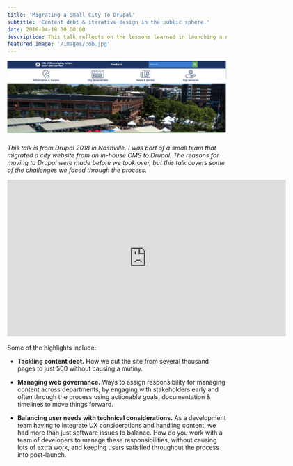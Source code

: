 ```yaml
---
title: 'Migrating a Small City To Drupal'
subtitle: 'Content debt & iterative design in the public sphere.'
date: 2018-04-18 00:00:00
description: This talk reflects on the lessons learned in launching a new website essentially from the ground up while managing your existing web presence.
featured_image: '/images/cob.jpg'
---
```


![](/images/cob.jpg)


### 

*This talk is from Drupal 2018 in Nashville. I was part of a small team that migrated a city website from an in-house CMS to Drupal. The reasons for moving to Drupal were made before we took over, but this talk covers some of the challenges we faced through the process.*

<iframe src="https://www.youtube.com/embed/REUJCWpFOcI" width="640" height="360" frameborder="0" allowfullscreen></iframe>

Some of the highlights include:
- **Tackling content debt.** How we cut the site from several thousand pages to just 500 without causing a mutiny.
  
- **Managing web governance.** Ways to assign responsibility for managing content across departments, by engaging with stakeholders early and often through the process using actionable goals, documentation & timelines to move things forward.
  
- **Balancing user needs with technical considerations.** As a development team having to integrate UX considerations and handling content, we had more than just software issues to balance. How do you work with a team of developers to manage these responsibilities, without causing lots of extra work, and keeping users satisfied throughout the process into post-launch.



